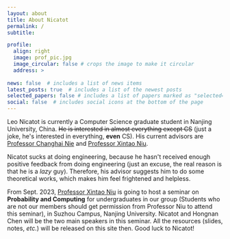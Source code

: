 ```yaml
---
layout: about
title: About Nicatot
permalink: /
subtitle: 

profile:
  align: right
  image: prof_pic.jpg
  image_circular: false # crops the image to make it circular
  address: >
    
news: false  # includes a list of news items
latest_posts: true  # includes a list of the newest posts
selected_papers: false # includes a list of papers marked as "selected={true}"
social: false  # includes social icons at the bottom of the page
---
```


Leo Nicatot is currently a Computer Science graduate student in Nanjing University, China. ~~He is interested in almost everything except CS~~ (just a joke, he's interested in everything, **even** CS). His current advisors are [Professor Changhai Nie](https://gist.nju.edu.cn/changhai/public_html/) and [Professor Xintao Niu](https://niuxintao.github.io/).

Nicatot sucks at doing engineering, because he hasn't received enough positive feedback from doing engineering (just an excuse, the real reason is that he is a *lazy* guy). Therefore, his advisor suggests him to do some theoretical works, which makes him feel frightened and helpless.

From Sept. 2023, [Professor Xintao Niu](https://niuxintao.github.io/) is going to host a seminar on **Probability and Computing** for undergraduates in our group (Students who are not our members should get permission from Professor Niu to attend this seminar), in Suzhou Campus, Nanjing University. Nicatot and Hongnan Chen will be the two main speakers in this seminar. All the resources (slides, notes, *etc.*) will be released on this site then. Good luck to Nicatot!